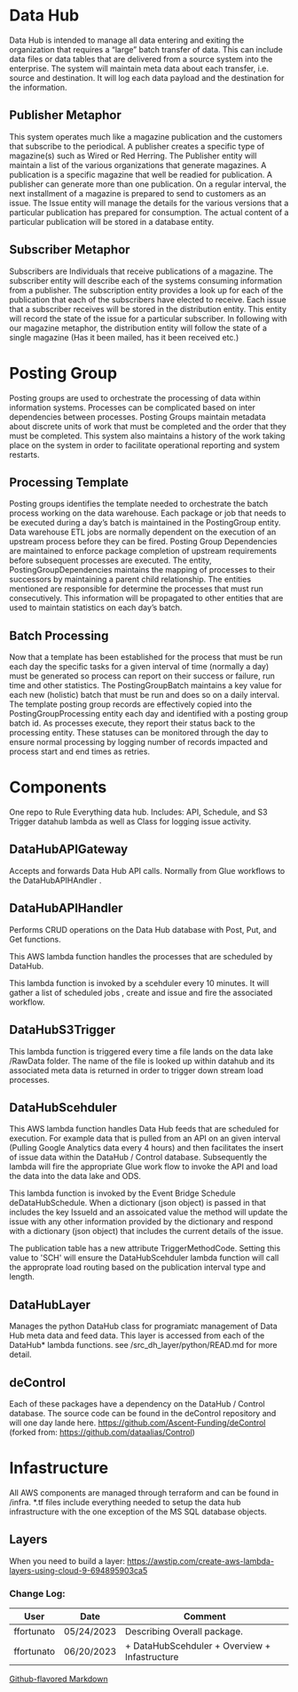 # Data Hub 
Data Hub is intended to manage all data entering and exiting the organization that requires a “large” batch transfer of data. This can include data files or data tables that are delivered from a source system into the enterprise. The system will maintain meta data about each transfer, i.e. source and destination. It will log each data payload and the destination for the information. 
## Publisher Metaphor
This system operates much like a magazine publication and the customers that subscribe to the periodical. 
A publisher creates a specific type of magazine(s) such as Wired or Red Herring. The Publisher entity will maintain a list of the various organizations that generate magazines. A publication is a specific magazine that well be readied for publication. A publisher can generate more than one publication. 
On a regular interval, the next installment of a magazine is prepared to send to customers as an issue. The Issue entity will manage the details for the various versions that a particular publication has prepared for consumption. The actual content of a particular publication will be stored in a database entity.
## Subscriber Metaphor
Subscribers are Individuals that receive publications of a magazine. The subscriber entity will describe each of the systems consuming information from a publisher. The subscription entity provides a look up for each of the publication that each of the subscribers have elected to receive. Each issue that a subscriber receives will be stored in the distribution entity. This entity will record the state of the issue for a particular subscriber.
 In following with our magazine metaphor, the distribution entity will follow the state of a single magazine (Has it been mailed, has it been received etc.)
# Posting Group
Posting groups are used to orchestrate the processing of data within information systems. Processes can be complicated based on inter dependencies between processes. Posting Groups maintain metadata about discrete units of work that must be completed and the order that they must be completed. This system also maintains a history of the work taking place on the system in order to facilitate operational reporting and system restarts.
## Processing Template
Posting groups identifies the template needed to orchestrate the batch process working on the data warehouse. Each package or job that needs to be executed during a day’s batch is maintained in the PostingGroup entity. Data warehouse ETL jobs are normally dependent on the execution of an upstream process before they can be fired. Posting Group Dependencies are maintained to enforce package completion of upstream requirements before subsequent processes are executed. The entity, PostingGroupDependencies maintains the mapping of processes to their successors by maintaining a parent child relationship. The entities mentioned are responsible for determine the processes that must run consecutively. This information will be propagated to other entities that are used to maintain statistics on each day’s batch.
## Batch Processing
Now that a template has been established for the process that must be run each day the specific tasks for a given interval of time (normally a day) must be generated so process can report on their success or failure, run time and other statistics. The PostingGroupBatch maintains a key value for each new (holistic) batch that must be run and does so on a daily interval. The template posting group records are effectively copied into the PostingGroupProcessing entity each day and identified with a posting group batch id. As processes execute, they report their status back to the processing entity. These statuses can be monitored through the day to ensure normal processing by logging number of records impacted and process start and end times as retries.
# Components
One repo to Rule Everything data hub. Includes: API, Schedule, and S3 Trigger datahub lambda as well as Class for logging issue activity.
## DataHubAPIGateway
Accepts and forwards Data Hub API calls. Normally from Glue workflows to the DataHubAPIHAndler <see DataHubAPIHAndler>.
## DataHubAPIHandler
Performs CRUD operations on the Data Hub database with Post, Put, and Get functions.

This AWS lambda function handles the processes that are scheduled by DataHub.

This lambda function is invoked by a scehduler every 10 minutes. It will gather a list of scheduled jobs , create and issue and fire the associated workflow.
## DataHubS3Trigger
This lambda function is triggered every time a file lands on the data lake /RawData folder. The name of the file is looked up within datahub and its associated meta data is returned in order to trigger down stream load processes.
## DataHubScehduler
This AWS lambda function handles Data Hub feeds that are scheduled for execution. For example data that is pulled from an API on an given interval (Pulling Google Analytics data every 4 hours) and then facilitates the insert of issue data within the DataHub / Control database. Subsequently the lambda will fire the appropriate Glue work flow to invoke the API and load the data into the data lake and ODS.

This lambda function is invoked by the Event Bridge Schedule deDataHubSchedule. When a dictionary (json object) is passed in that includes the key IssueId and an assoicated value the method will update the issue with any other information provided by the dictionary and respond with a dictionary (json object) that includes the current details of the issue.

The publication table has a new attribute TriggerMethodCode. Setting this value to 'SCH' will ensure the DataHubScehduler lambda function will call the approprate load routing based on the publication interval type and length.

## DataHubLayer
Manages the python DataHub class for programiatc management of Data Hub meta data and feed data. This layer is accessed from each of the DataHub* lambda functions. 
see /src_dh_layer/python/READ.md for more detail.
## deControl
Each of these packages have a dependency on the DataHub / Control database. The source code can be found in the deControl repository and will one day lande here.
https://github.com/Ascent-Funding/deControl (forked from: https://github.com/dataalias/Control)
# Infastructure
All AWS components are managed through terraform and can be found in /infra. *.tf files include everything needed to setup the data hub infrastructure with the one exception of the MS SQL database objects.

## Layers
When you need to build a layer: https://awstip.com/create-aws-lambda-layers-using-cloud-9-694895903ca5

### Change Log:
| User       | Date       | Comment                                                                     |
|------------|------------|-----------------------------------------------------------------------------|
| ffortunato | 05/24/2023 | Describing Overall package.        |
| ffortunato | 06/20/2023 | + DataHubScehduler + Overview + Infastructure |   

[Github-flavored Markdown](https://guides.github.com/features/mastering-markdown/)
